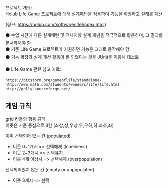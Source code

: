 프로젝트 개요:  
Holub Life Game 프로젝트에 대해 설계패턴을 적용하여 기능을 확장하고 설계를 개선 

(링크: https://holub.com/software/life/index.html)

⚫ 수업 시간에 다룬 설계패턴 및 객체지향 설계 개념을 적극적으로 활용하며, 그 결과를 문서화해야 함  
⚫ 기존 Life Game 프로젝트가 지원하던 기능은 그대로 동작해야 함  
⚫ 기능 확장과 설계 개선 활동이 잘 되었다는 것을 JUnit을 이용해 테스트

⚫ Life Game 관련 참고 자료:

    https://bitstorm.org/gameoflife/standalone/.
    http://www.math.com/students/wonders/life/life.html
    http://golly.sourceforge.net/

게임 규칙
-

grid 칸들의 행동 규칙  
이웃은 기준 중심으로 8칸 (좌상,상,우상,우,우하,하,좌하,좌) 

이미 선택되어 있는 칸 (populated)

- 이웃 0~1개시 => 선택해제 (loneliness)
- 이웃 2~3개시 => 선택유지
- 이웃 4개 이상시 => 선택해제 (overpopulation)

선택되어있지 않은 칸 (empty or unpopulated)

- 이웃 3개시 => 선택
